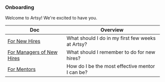 ### Onboarding

Welcome to Artsy! We're excited to have you.

<!-- prettier-ignore-start -->
<!-- start_toc -->
| Doc | Overview |
|--|--|
| [For New Hires](/onboarding/new-hires.md) | What should I do in my first few weeks at Artsy? |
| [For Managers of New Hires](/onboarding/managers.md) | What should I remember to do for new hires? |
| [For Mentors](/onboarding/mentors.md) | How do I be the most effective mentor I can be? |
<!-- end_toc -->
<!-- prettier-ignore-end -->
